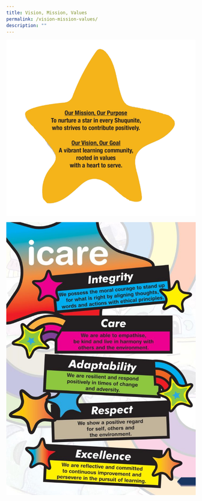 ```yaml
---
title: Vision, Mission, Values
permalink: /vision-mission-values/
description: ""
---
```


![](/images/0001-768x713.png)

![](/images/0002-1-711x1024.jpg)